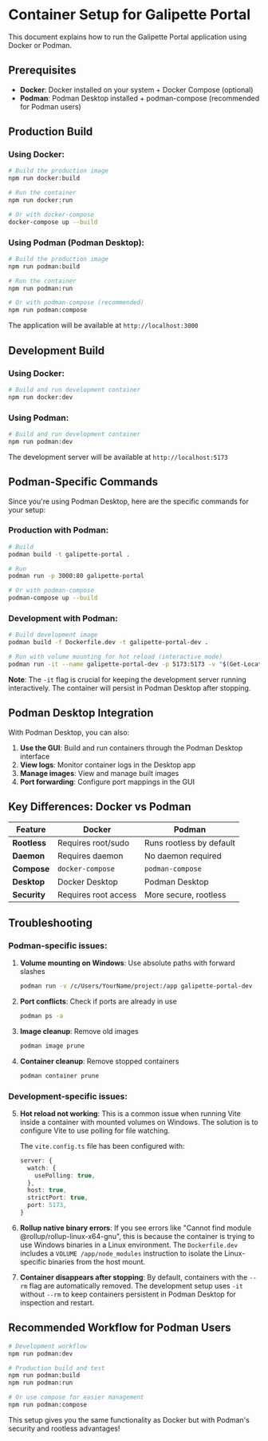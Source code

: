 # Container Setup for Galipette Portal

This document explains how to run the Galipette Portal application using Docker or Podman.

## Prerequisites

- **Docker**: Docker installed on your system + Docker Compose (optional)
- **Podman**: Podman Desktop installed + podman-compose (recommended for Podman users)

## Production Build

### Using Docker:

```bash
# Build the production image
npm run docker:build

# Run the container
npm run docker:run

# Or with docker-compose
docker-compose up --build
```

### Using Podman (Podman Desktop):

```bash
# Build the production image
npm run podman:build

# Run the container
npm run podman:run

# Or with podman-compose (recommended)
npm run podman:compose
```

The application will be available at `http://localhost:3000`

## Development Build

### Using Docker:

```bash
# Build and run development container
npm run docker:dev
```

### Using Podman:

```bash
# Build and run development container
npm run podman:dev
```

The development server will be available at `http://localhost:5173`

## Podman-Specific Commands

Since you're using Podman Desktop, here are the specific commands for your setup:

### Production with Podman:

```bash
# Build
podman build -t galipette-portal .

# Run
podman run -p 3000:80 galipette-portal

# Or with podman-compose
podman-compose up --build
```

### Development with Podman:

```bash
# Build development image
podman build -f Dockerfile.dev -t galipette-portal-dev .

# Run with volume mounting for hot reload (interactive mode)
podman run -it --name galipette-portal-dev -p 5173:5173 -v "$(Get-Location):/app" galipette-portal-dev
```

**Note**: The `-it` flag is crucial for keeping the development server running interactively. The container will persist in Podman Desktop after stopping.

## Podman Desktop Integration

With Podman Desktop, you can also:

1. **Use the GUI**: Build and run containers through the Podman Desktop interface
2. **View logs**: Monitor container logs in the Desktop app
3. **Manage images**: View and manage built images
4. **Port forwarding**: Configure port mappings in the GUI

## Key Differences: Docker vs Podman

| Feature      | Docker               | Podman                   |
| ------------ | -------------------- | ------------------------ |
| **Rootless** | Requires root/sudo   | Runs rootless by default |
| **Daemon**   | Requires daemon      | No daemon required       |
| **Compose**  | `docker-compose`     | `podman-compose`         |
| **Desktop**  | Docker Desktop       | Podman Desktop           |
| **Security** | Requires root access | More secure, rootless    |

## Troubleshooting

### Podman-specific issues:

1. **Volume mounting on Windows**: Use absolute paths with forward slashes

   ```bash
   podman run -v /c/Users/YourName/project:/app galipette-portal-dev
   ```

2. **Port conflicts**: Check if ports are already in use

   ```bash
   podman ps -a
   ```

3. **Image cleanup**: Remove old images

   ```bash
   podman image prune
   ```

4. **Container cleanup**: Remove stopped containers
   ```bash
   podman container prune
   ```

### Development-specific issues:

5. **Hot reload not working**: This is a common issue when running Vite inside a container with mounted volumes on Windows. The solution is to configure Vite to use polling for file watching.

   The `vite.config.ts` file has been configured with:

   ```typescript
   server: {
     watch: {
       usePolling: true,
     },
     host: true,
     strictPort: true,
     port: 5173,
   }
   ```

6. **Rollup native binary errors**: If you see errors like "Cannot find module @rollup/rollup-linux-x64-gnu", this is because the container is trying to use Windows binaries in a Linux environment. The `Dockerfile.dev` includes a `VOLUME /app/node_modules` instruction to isolate the Linux-specific binaries from the host mount.

7. **Container disappears after stopping**: By default, containers with the `--rm` flag are automatically removed. The development setup uses `-it` without `--rm` to keep containers persistent in Podman Desktop for inspection and restart.

## Recommended Workflow for Podman Users

```bash
# Development workflow
npm run podman:dev

# Production build and test
npm run podman:build
npm run podman:run

# Or use compose for easier management
npm run podman:compose
```

This setup gives you the same functionality as Docker but with Podman's security and rootless advantages!
